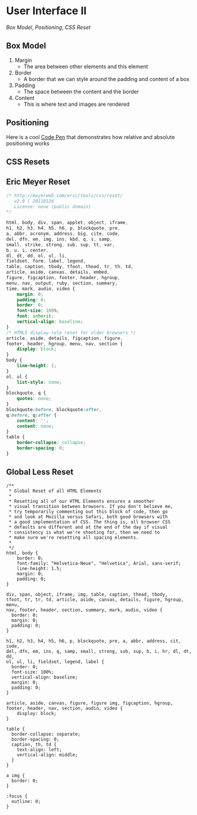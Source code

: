 # User Interface II
*Box Model*,
*Positioning*,
*CSS Reset*

## Box Model
1. Margin
	* The area between other elements and this element
2. Border
	* A border that we can style around the padding and content of a box
3. Padding
	* The space between the content and the border
4. Content
	* This is where text and images are rendered

## Positioning

Here is a cool [Code Pen](https://codepen.io/Pherpher089/pen/gyqjvZ?editors=0100) that demonstrates how relative and absolute positioning works


## CSS Resets

## Eric Meyer Reset
```CSS
/* http://meyerweb.com/eric/tools/css/reset/ 
   v2.0 | 20110126
   License: none (public domain)
*/

html, body, div, span, applet, object, iframe,
h1, h2, h3, h4, h5, h6, p, blockquote, pre,
a, abbr, acronym, address, big, cite, code,
del, dfn, em, img, ins, kbd, q, s, samp,
small, strike, strong, sub, sup, tt, var,
b, u, i, center,
dl, dt, dd, ol, ul, li,
fieldset, form, label, legend,
table, caption, tbody, tfoot, thead, tr, th, td,
article, aside, canvas, details, embed, 
figure, figcaption, footer, header, hgroup, 
menu, nav, output, ruby, section, summary,
time, mark, audio, video {
	margin: 0;
	padding: 0;
	border: 0;
	font-size: 100%;
	font: inherit;
	vertical-align: baseline;
}
/* HTML5 display-role reset for older browsers */
article, aside, details, figcaption, figure, 
footer, header, hgroup, menu, nav, section {
	display: block;
}
body {
	line-height: 1;
}
ol, ul {
	list-style: none;
}
blockquote, q {
	quotes: none;
}
blockquote:before, blockquote:after,
q:before, q:after {
	content: '';
	content: none;
}
table {
	border-collapse: collapse;
	border-spacing: 0;
}
```

## Global Less Reset
```LESS
/**
 * Global Reset of all HTML Elements
 *
 * Resetting all of our HTML Elements ensures a smoother
 * visual transition between browsers. If you don't believe me,
 * try temporarily commenting out this block of code, then go
 * and look at Mozilla versus Safari, both good browsers with
 * a good implementation of CSS. The thing is, all browser CSS
 * defaults are different and at the end of the day if visual
 * consistency is what we're shooting for, then we need to
 * make sure we're resetting all spacing elements.
 *
 */
html, body {
	border: 0;
	font-family: "Helvetica-Neue", "Helvetica", Arial, sans-serif;
	line-height: 1.5;
	margin: 0;
	padding: 0;
}

div, span, object, iframe, img, table, caption, thead, tbody,
tfoot, tr, tr, td, article, aside, canvas, details, figure, hgroup, menu,
nav, footer, header, section, summary, mark, audio, video {
  border: 0;
  margin: 0;
  padding: 0;
}

h1, h2, h3, h4, h5, h6, p, blockquote, pre, a, abbr, address, cit, code,
del, dfn, em, ins, q, samp, small, strong, sub, sup, b, i, hr, dl, dt, dd,
ol, ul, li, fieldset, legend, label {
  border: 0;
  font-size: 100%;
  vertical-align: baseline;
  margin: 0;
  padding: 0;
}

article, aside, canvas, figure, figure img, figcaption, hgroup,
footer, header, nav, section, audio, video {
	display: block;
}

table {
  border-collapse: separate;
  border-spacing: 0;
  caption, th, td {
    text-align: left;
    vertical-align: middle;
  }
}

a img {
  border: 0;
}

:focus {
  outline: 0;
}
```